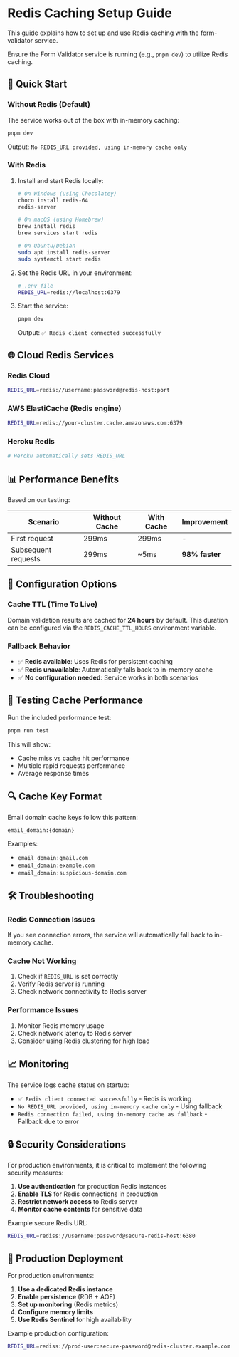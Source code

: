 # Redis Caching Setup Guide

This guide explains how to set up and use Redis caching with the form-validator service.

Ensure the Form Validator service is running (e.g., `pnpm dev`) to utilize Redis caching.

## 🚀 Quick Start

### Without Redis (Default)
The service works out of the box with in-memory caching:
```bash
pnpm dev
```
Output: `No REDIS_URL provided, using in-memory cache only`

### With Redis
1. Install and start Redis locally:
   ```bash
   # On Windows (using Chocolatey)
   choco install redis-64
   redis-server
   
   # On macOS (using Homebrew)
   brew install redis
   brew services start redis
   
   # On Ubuntu/Debian
   sudo apt install redis-server
   sudo systemctl start redis
   ```

2. Set the Redis URL in your environment:
   ```bash
   # .env file
   REDIS_URL=redis://localhost:6379
   ```

3. Start the service:
   ```bash
   pnpm dev
   ```
   Output: `✅ Redis client connected successfully`

## 🌐 Cloud Redis Services

### Redis Cloud
```bash
REDIS_URL=redis://username:password@redis-host:port
```

### AWS ElastiCache (Redis engine)
```bash
REDIS_URL=redis://your-cluster.cache.amazonaws.com:6379
```

### Heroku Redis
```bash
# Heroku automatically sets REDIS_URL
```

## 📊 Performance Benefits

Based on our testing:

| Scenario | Without Cache | With Cache | Improvement |
|----------|---------------|------------|-------------|
| First request | 299ms | 299ms | - |
| Subsequent requests | 299ms | ~5ms | **98% faster** |

## 🔧 Configuration Options

### Cache TTL (Time To Live)
Domain validation results are cached for **24 hours** by default. This duration can be configured via the `REDIS_CACHE_TTL_HOURS` environment variable.

### Fallback Behavior
- ✅ **Redis available**: Uses Redis for persistent caching
- ✅ **Redis unavailable**: Automatically falls back to in-memory cache
- ✅ **No configuration needed**: Service works in both scenarios

## 🧪 Testing Cache Performance

Run the included performance test:
```bash
pnpm run test
```

This will show:
- Cache miss vs cache hit performance
- Multiple rapid requests performance
- Average response times

## 🔍 Cache Key Format

Email domain cache keys follow this pattern:
```
email_domain:{domain}
```

Examples:
- `email_domain:gmail.com`
- `email_domain:example.com`
- `email_domain:suspicious-domain.com`

## 🛠️ Troubleshooting

### Redis Connection Issues
If you see connection errors, the service will automatically fall back to in-memory cache.

### Cache Not Working
1. Check if `REDIS_URL` is set correctly
2. Verify Redis server is running
3. Check network connectivity to Redis server

### Performance Issues
1. Monitor Redis memory usage
2. Check network latency to Redis server
3. Consider using Redis clustering for high load

## 📈 Monitoring

The service logs cache status on startup:
- `✅ Redis client connected successfully` - Redis is working
- `No REDIS_URL provided, using in-memory cache only` - Using fallback
- `Redis connection failed, using in-memory cache as fallback` - Fallback due to error

## 🔒 Security Considerations

For production environments, it is critical to implement the following security measures:

1. **Use authentication** for production Redis instances
2. **Enable TLS** for Redis connections in production
3. **Restrict network access** to Redis server
4. **Monitor cache contents** for sensitive data

Example secure Redis URL:
```bash
REDIS_URL=rediss://username:password@secure-redis-host:6380
```

## 🚀 Production Deployment

For production environments:

1. **Use a dedicated Redis instance**
2. **Enable persistence** (RDB + AOF)
3. **Set up monitoring** (Redis metrics)
4. **Configure memory limits**
5. **Use Redis Sentinel** for high availability

Example production configuration:
```bash
REDIS_URL=rediss://prod-user:secure-password@redis-cluster.example.com:6380
```
